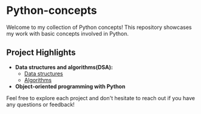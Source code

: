 # Python-concepts

Welcome to my collection of Python concepts! This repository showcases my work with basic concepts involved in Python.

## Project Highlights

- **Data structures and algorithms(DSA):**
  - [Data structures](link)
  - [Algorithms](link)
- **Object-oriented programming with Python**
  
Feel free to explore each project and don't hesitate to reach out if you have any questions or feedback!
